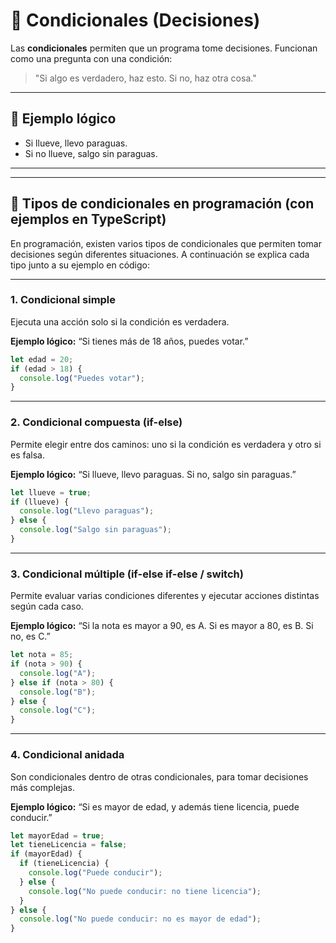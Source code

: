 
# 🔀 Condicionales (Decisiones)

Las **condicionales** permiten que un programa tome decisiones. Funcionan como una pregunta con una condición:

> "Si algo es verdadero, haz esto. Si no, haz otra cosa."

---

## 🧩 Ejemplo lógico

- Si llueve, llevo paraguas.
- Si no llueve, salgo sin paraguas.

---


---


## 📝 Tipos de condicionales en programación (con ejemplos en TypeScript)

En programación, existen varios tipos de condicionales que permiten tomar decisiones según diferentes situaciones. A continuación se explica cada tipo junto a su ejemplo en código:

---

### 1. Condicional simple
Ejecuta una acción solo si la condición es verdadera.

**Ejemplo lógico:** “Si tienes más de 18 años, puedes votar.”

```typescript
let edad = 20;
if (edad > 18) {
  console.log("Puedes votar");
}
```

---

### 2. Condicional compuesta (if-else)
Permite elegir entre dos caminos: uno si la condición es verdadera y otro si es falsa.

**Ejemplo lógico:** “Si llueve, llevo paraguas. Si no, salgo sin paraguas.”

```typescript
let llueve = true;
if (llueve) {
  console.log("Llevo paraguas");
} else {
  console.log("Salgo sin paraguas");
}
```

---

### 3. Condicional múltiple (if-else if-else / switch)
Permite evaluar varias condiciones diferentes y ejecutar acciones distintas según cada caso.

**Ejemplo lógico:** “Si la nota es mayor a 90, es A. Si es mayor a 80, es B. Si no, es C.”

```typescript
let nota = 85;
if (nota > 90) {
  console.log("A");
} else if (nota > 80) {
  console.log("B");
} else {
  console.log("C");
}
```

---

### 4. Condicional anidada
Son condicionales dentro de otras condicionales, para tomar decisiones más complejas.

**Ejemplo lógico:** “Si es mayor de edad, y además tiene licencia, puede conducir.”

```typescript
let mayorEdad = true;
let tieneLicencia = false;
if (mayorEdad) {
  if (tieneLicencia) {
    console.log("Puede conducir");
  } else {
    console.log("No puede conducir: no tiene licencia");
  }
} else {
  console.log("No puede conducir: no es mayor de edad");
}
```